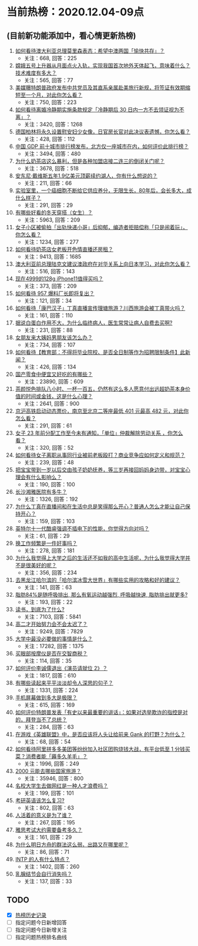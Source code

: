 # 当前热榜：2020.12.04-09点
## (目前新功能添加中，看心情更新热榜)
1. [如何看待澳大利亚总理莫里森表态：希望中澳两国「愉快共存」？](https://www.zhihu.com/question/433177100)
    * 关注：668, 回答：225
2. [嫦娥五号上升器从月面点火入轨，实现我国首次地外天体起飞，意味着什么？技术难度有多大？](https://www.zhihu.com/question/433227075)
    * 关注：565, 回答：77
3. [美媒曝特朗普政府发布中共党员及其直系亲属赴美旅行新规，将签证有效期缩短至一个月，对此你怎么看？](https://www.zhihu.com/question/433179089)
    * 关注：750, 回答：223
4. [如何看待离婚冷静期实施条款规定「冷静期后 30 日内一方不去领证视为不离」？](https://www.zhihu.com/question/433131078)
    * 关注：3420, 回答：1268
5. [德国柏林将永久设置慰安妇少女像，日官房长官对此决议表遗憾，你怎么看？](https://www.zhihu.com/question/433088088)
    * 关注：428, 回答：112
6. [中国 GDP 前十城市排行榜发布，北方仅一座城市在内，如何评价此排行榜？](https://www.zhihu.com/question/432834546)
    * 关注：3494, 回答：480
7. [为什么奶茶店这么暴利，但是各种加盟店接二连三的倒闭关门呢？](https://www.zhihu.com/question/406951584)
    * 关注：3678, 回答：518
8. [安东尼·戴维斯五年1.9亿美元顶薪续约湖人，你有什么想说的？](https://www.zhihu.com/question/433196735)
    * 关注：211, 回答：66
9. [实验室里，一个癌细胞不断给它供应养分，无限生长，80年后，会长多大，成什么样子？](https://www.zhihu.com/question/429751120)
    * 关注：291, 回答：29
10. [有哪些好看的冬天穿搭（女生）？](https://www.zhihu.com/question/351887044)
    * 关注：5963, 回答：209
11. [女子小区被偷拍「出轨快递小哥」后抑郁，编造者拒赔偿称「只是闹着玩」，你怎么看？](https://www.zhihu.com/question/433135903)
    * 关注：1234, 回答：277
12. [如何看待奶茶店女老板开色情直播还房租？](https://www.zhihu.com/question/432986590)
    * 关注：9413, 回答：1685
13. [澳大利亚前总理陆克文建议澳政府在对华关系上向日本学习，对此你怎么看？](https://www.zhihu.com/question/433140811)
    * 关注：516, 回答：143
14. [现在4999的128g iPhone11值得买吗？](https://www.zhihu.com/question/422543012)
    * 关注：373, 回答：209
15. [如何看待 957 爆料厂长即将复出？](https://www.zhihu.com/question/433131341)
    * 关注：121, 回答：34
16. [如何看待「康巴汉子」丁真直播宣传理塘旅游？川西旅游会被丁真带火吗？](https://www.zhihu.com/question/433198215)
    * 关注：161, 回答：110
17. [据说白蛋白作用不大，为什么临终病人，医生常常让病人自费去买啊?](https://www.zhihu.com/question/428134186)
    * 关注：231, 回答：88
18. [女朋友来大姨妈男朋友该怎么办？](https://www.zhihu.com/question/266168336)
    * 关注：734, 回答：107
19. [如何看待【教育部：不得将毕业院校、是否全日制等作为招聘限制条件】此新闻？](https://www.zhihu.com/question/432912880)
    * 关注：426, 回答：134
20. [国产零食中便宜又好吃的有哪些？](https://www.zhihu.com/question/54935877)
    * 关注：23890, 回答：609
21. [茶颜悦色排队八小时、一杯一百五，仍然有这么多人愿意付出远超奶茶本身价值的时间或金钱，这是什么心理？](https://www.zhihu.com/question/432808267)
    * 关注：2641, 回答：900
22. [京沪高铁启动动态票价，南京至北京二等座最低 401 元最高 482 元，对此你怎么看？](https://www.zhihu.com/question/432218091)
    * 关注：291, 回答：61
23. [女子 23 年前分配工作至今未有通知，「单位」仲裁解除劳动关系 ，你怎么看？](https://www.zhihu.com/question/432968556)
    * 关注：320, 回答：52
24. [如何看待女子离职从事同行业被前老板殴打？商业竞争应如何定义和规范？](https://www.zhihu.com/question/433157157)
    * 关注：239, 回答：48
25. [把宝宝带到一岁以后交由孩子奶奶抚养，等三岁再接回妈妈身边带，对宝宝心理会有什么影响么？](https://www.zhihu.com/question/430229880)
    * 关注：190, 回答：100
26. [长沙湘雅医院有多牛？](https://www.zhihu.com/question/277783550)
    * 关注：1326, 回答：192
27. [为什么丁真在直播间和在生活中总是笑得那么开心？普通人怎么才能让自己保持开心？](https://www.zhihu.com/question/433217120)
    * 关注：159, 回答：103
28. [英特尔十一代酷睿强调不插电下的性能，你觉得方向对吗？](https://www.zhihu.com/question/433001422)
    * 关注：61, 回答：29
29. [换工作频繁是一件好事吗？](https://www.zhihu.com/question/427420299)
    * 关注：278, 回答：181
30. [为什么我觉得上大学之后的生活还不如我的高中生活呢，为什么我觉得大学并不是很美好的呢？](https://www.zhihu.com/question/305347994)
    * 关注：356, 回答：234
31. [去黑龙江哈尔滨的「哈尔滨冰雪大世界」有哪些实用的攻略和好的建议？](https://www.zhihu.com/question/337570840)
    * 关注：141, 回答：63
32. [脂肪84%是随呼吸排出, 那么有氧运动越强烈, 呼吸越快速, 脂肪排出就更多?](https://www.zhihu.com/question/63066601)
    * 关注：193, 回答：22
33. [读书，到底为了什么?](https://www.zhihu.com/question/423098027)
    * 关注：7103, 回答：5841
34. [高二才开始努力会不会太迟了？](https://www.zhihu.com/question/417482911)
    * 关注：9249, 回答：7829
35. [大学中最没必要做的事情是什么？](https://www.zhihu.com/question/23373520)
    * 关注：17282, 回答：1375
36. [买眼部按摩仪是否在交智商税？](https://www.zhihu.com/question/301054423)
    * 关注：114, 回答：35
37. [如何评价李诚儒退出《演员请就位 2》？](https://www.zhihu.com/question/428631901)
    * 关注：1817, 回答：610
38. [有哪些读起来平平淡淡却令人深思的句子？](https://www.zhihu.com/question/427126589)
    * 关注：1331, 回答：224
39. [手机屏幕做到多大是极限？](https://www.zhihu.com/question/433119824)
    * 关注：615, 回答：169
40. [如何评价特朗普发表「有史以来最重要的讲话」：如果对选举欺诈的指控是对的，拜登当不了总统？](https://www.zhihu.com/question/433102893)
    * 关注：284, 回答：63
41. [在游戏《英雄联盟》中，是否应该将人头让给前来 Gank 的打野？为什么？](https://www.zhihu.com/question/322084074)
    * 关注：68, 回答：54
42. [如何看待阿里拼多多美团等纷纷加入社区团购烧钱大战，有平台低至 1 分钱买菜？消费者能「薅多久羊毛」？](https://www.zhihu.com/question/432996909)
    * 关注：1996, 回答：249
43. [2000 元能去哪些国家旅游？](https://www.zhihu.com/question/314156798)
    * 关注：35946, 回答：800
44. [名校大学生去做网红是一种人才浪费吗？](https://www.zhihu.com/question/432953578)
    * 关注：199, 回答：101
45. [考研英语该怎么复习?](https://www.zhihu.com/question/21322184)
    * 关注：802, 回答：63
46. [人活着的意义是为了谁？](https://www.zhihu.com/question/424617691)
    * 关注：267, 回答：195
47. [雅思考试大约需要备考多久？](https://www.zhihu.com/question/352787239)
    * 关注：161, 回答：29
48. [为什么明日方舟的群法这么弱，出路又在哪里呢？](https://www.zhihu.com/question/431842802)
    * 关注：86, 回答：71
49. [INTP 的人有什么特点？](https://www.zhihu.com/question/273926326)
    * 关注：1402, 回答：260
50. [乳腺结节会自行消失吗？](https://www.zhihu.com/question/413037779)
    * 关注：137, 回答：33
## TODO
* [x] [热榜历史记录](hot_history/AllHot.md)
* [ ] 指定问题今日新增回答
* [ ] 指定问题今日新增关注
* [ ] 指定问题热榜排名曲线
